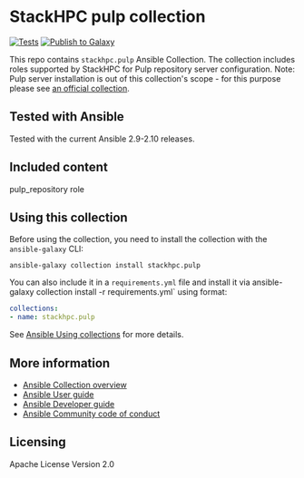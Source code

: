 # StackHPC pulp collection

[![Tests](https://github.com/stackhpc/ansible-collection-pulp/actions/workflows/pull_request.yml/badge.svg)](https://github.com/stackhpc/ansible-collection-pulp/actions/workflows/pull_request.yml) [![Publish to Galaxy](https://github.com/stackhpc/ansible-collection-pulp/actions/workflows/publish.yml/badge.svg)](https://github.com/stackhpc/ansible-collection-pulp/actions/workflows/publish.yml)

This repo contains `stackhpc.pulp` Ansible Collection. The collection includes roles supported by StackHPC for Pulp repository server configuration.
Note: Pulp server installation is out of this collection's scope - for this purpose please see [an official collection](https://galaxy.ansible.com/pulp/pulp_installer).

## Tested with Ansible

Tested with the current Ansible 2.9-2.10 releases.

## Included content

pulp_repository role

## Using this collection

Before using the collection, you need to install the collection with the `ansible-galaxy` CLI:

    ansible-galaxy collection install stackhpc.pulp

You can also include it in a `requirements.yml` file and install it via ansible-galaxy collection install -r requirements.yml` using format:

```yaml
collections:
- name: stackhpc.pulp
```

See [Ansible Using collections](https://docs.ansible.com/ansible/latest/user_guide/collections_using.html) for more details.

## More information

- [Ansible Collection overview](https://github.com/ansible-collections/overview)
- [Ansible User guide](https://docs.ansible.com/ansible/latest/user_guide/index.html)
- [Ansible Developer guide](https://docs.ansible.com/ansible/latest/dev_guide/index.html)
- [Ansible Community code of conduct](https://docs.ansible.com/ansible/latest/community/code_of_conduct.html)

## Licensing

Apache License Version 2.0
